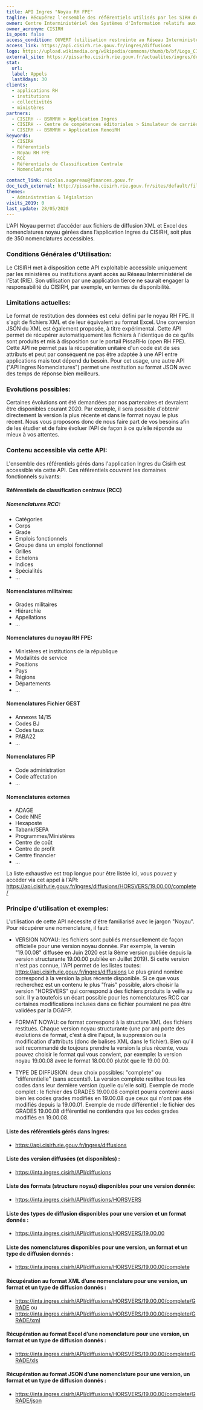 ```yaml
---
title: API Ingres "Noyau RH FPE"
tagline: Récupérez l'ensemble des référentiels utilisés par les SIRH de la Fonction Publique d'Etat au format "Noyau RH FPE"
owner: Centre Interministériel des Systèmes d'Information relatifs aux Ressources Humaines 
owner_acronym: CISIRH
is_open: false
access_condition: OUVERT (utilisation restreinte au Réseau Interministériel de l'Etat (RIE))
access_link: https://api.cisirh.rie.gouv.fr/ingres/diffusions
logo: https://upload.wikimedia.org/wikipedia/commons/thumb/b/bf/Logo_CISIRH.png/280px-Logo_CISIRH.png
external_site: https://pissarho.cisirh.rie.gouv.fr/actualites/ingres/deploiement-de-deux-api-sur-lapplication-ingres
stat:
  url: 
  label: Appels
  lastXdays: 30
clients:
  - applications RH
  - institutions
  - collectivités
  - ministères
partners:
  - CISIRH -- BSRMRH > Application Ingres
  - CISIRH -- Centre de compétences éditoriales > Simulateur de carrière 
  - CISIRH -- BSRMRH > Application RenoiRH
keywords:
  - CISIRH
  - Référentiels
  - Noyau RH FPE
  - RCC
  - Référentiels de Classification Centrale
  - Nomenclatures

contact_link: nicolas.augereau@finances.gouv.fr
doc_tech_external: http://pissarho.cisirh.rie.gouv.fr/sites/default/files/2019-10/INGRES-PIL-API%20Diffusions%20Ingres_%20%280_2%29_0.pptx
themes:
  - Administration & législation
visits_2019: 0
last_update: 28/05/2020                                 
---
```

L’API Noyau permet d’accéder aux fichiers de diffusion XML et Excel des nomenclatures noyau gérées dans l’application Ingres du CISIRH, soit plus de 350 nomenclatures accessibles.

                                                                                                                                                                      

### Conditions Générales d'Utilisation:

Le CISIRH met à disposition cette API exploitable accessible uniquement par les ministères ou institutions ayant accès au Réseau Interministériel de l'Etat (RIE).
Son utilisation par une application tierce ne saurait engager la responsabilité du CISIRH, par exemple, en termes de disponibilité.

### Limitations actuelles:
Le format de restitution des données est celui défini par le noyau RH FPE. Il s'agit de fichiers XML et de leur équivalent au format Excel.
Une conversion JSON du XML est également proposée, à titre expérimental. 
Cette API permet de récupérer automatiquement les fichiers à l'identique de ce qu'ils sont produits et mis à disposition sur le portail PissaRHo (open RH FPE).
Cette API ne permet pas la récupération unitaire d'un code est de ses attributs et peut par conséquent ne pas être adaptée à une API entre applications mais tout dépend du besoin.
Pour cet usage, une autre API ("API Ingres Nomenclatures") permet une restitution au format JSON avec des temps de réponse bien meilleurs.

### Evolutions possibles:
Certaines évolutions ont été demandées par nos partenaires et devraient être disponibles courant 2020.
Par exemple, il sera possible d'obtenir directement la version la plus récente et dans le format noyau le plus récent.
Nous vous proposons donc de nous faire part de vos besoins afin de les étudier et de faire évoluer l’API de façon à ce qu’elle réponde au mieux à vos attentes.

### Contenu accessible via cette API:

L'ensemble des référentiels gérés dans l'application Ingres du Cisirh est accessible via cette API.
Ces référentiels couvrent les domaines fonctionnels suivants:

#### Référentiels de classification centraux (RCC)

##### Nomenclatures RCC:
* Catégories
* Corps
* Grade
* Emplois fonctionnels
* Groupe dans un emploi fonctionnel
* Grilles
* Echelons
* Indices
* Spécialités
* ...

             
       
       
                      
                                   
         
          
         
               
     

#### Nomenclatures militaires:

* Grades militaires
* Hiérarchie
* Appellations
* ...

#### Nomenclatures du noyau RH FPE:
* Ministères et institutions de la république
* Modalités de service
* Positions
* Pays
* Régions
* Départements
* ...

                                               
                       
           
      
          
               
     

#### Nomenclatures Fichier GEST

* Annexes 14/15
* Codes BJ
* Codes taux
* PABA22
* ...

#### Nomenclatures FIP

* Code administration
* Code affectation
* ...

#### Nomenclatures externes
* ADAGE
* Code NNE
* Hexaposte
* Tabank/SEPA
* Programmes/Ministères
* Centre de coût
* Centre de profit
* Centre financier
* ...

       
          
           
             
                        
                 
                  
                  
     

La liste exhaustive est trop longue pour être listée ici, vous pouvez y accéder via cet appel à l'API:
https://api.cisirh.rie.gouv.fr/ingres/diffusions/HORSVERS/19.00.00/complete/ 

### Principe d'utilisation et exemples:
L'utilisation de cette API nécessite d'être familiarisé avec le jargon "Noyau".
Pour récupérer une nomenclature, il faut:

- VERSION NOYAU: les fichiers sont publiés mensuellement de façon officielle pour une version noyau donnée. Par exemple, la versin "19.00.08" diffusée en 
Juin 2020 est la 8ème version publiée depuis la version structurante 19.00.00 publiée en Juillet 2019). 
Si cette version n'est pas connue, l'API permet de les listes toutes: https://api.cisirh.rie.gouv.fr/ingres/diffusions 
Le plus grand nombre correspond à la version la plus récente disponible.
Si ce que vous recherchez est un contenu le plus "frais" possible, alors choisir la version "HORSVERS" qui correspond à des fichiers produits la veille au soir. Il y a toutefois un écart possible pour les nomenclatures RCC car certaines modifications incluses dans ce fichier pourraient ne pas être validées par la DGAFP.

- FORMAT NOYAU: ce format correspond à la structure XML des fichiers restitués. Chaque version noyau structurante (une par an) porte des évolutions de format, c'est à dire l'ajout, la suppression ou la modification d'attributs (donc de balises XML dans le fichier). Bien qu'il soit recommandé de toujours prendre la version la plus récente, vous pouvez choisir le format qui vous convient, par exemple: la version noyau 19.00.08 avec le format 18.00.00 plutôt que le 19.00.00.

- TYPE DE DIFFUSION: deux choix possibles: "complete" ou "differentielle" (sans accents!). La version complete restitue tous les codes dans leur dernière version (quelle qu'elle soit). 
Exemple de mode complet : le fichier des GRADES 19.00.08 complet pourra contenir aussi bien les codes grades modifiés en 19.00.08 que ceux qui n'ont pas été modifiés depuis la 19.00.01.
Exemple de mode différentiel : le fichier des GRADES 19.00.08 différentiel ne contiendra que les codes grades modifiés en 19.00.08.

#### Liste des référentiels gérés dans Ingres:
* https://api.cisirh.rie.gouv.fr/ingres/diffusions

#### Liste des version diffusées (et disponibles) : 
* https://inta.ingres.cisirh/API/diffusions 
 
#### Liste des formats (structure noyau) disponibles pour une version donnée:
* https://inta.ingres.cisirh/API/diffusions/HORSVERS
 
#### Liste des types de diffusion disponibles pour une version et un format donnés :
* https://inta.ingres.cisirh/API/diffusions/HORSVERS/19.00.00
 
#### Liste des nomenclatures disponibles pour une version, un format et un type de diffusion donnés :
* https://inta.ingres.cisirh/API/diffusions/HORSVERS/19.00.00/complete

#### Récupération au format XML d’une nomenclature pour une version, un format et un type de diffusion donnés :
* https://inta.ingres.cisirh/API/diffusions/HORSVERS/19.00.00/complete/GRADE
ou
* https://inta.ingres.cisirh/API/diffusions/HORSVERS/19.00.00/complete/GRADE/xml 

#### Récupération au format Excel d’une nomenclature pour une version, un format et un type de diffusion donnés :
* https://inta.ingres.cisirh/API/diffusions/HORSVERS/19.00.00/complete/GRADE/xls 

#### Récupération au format JSON d’une nomenclature pour une version, un format et un type de diffusion donnés :
* https://inta.ingres.cisirh/API/diffusions/HORSVERS/19.00.00/complete/GRADE/json
                                                                                                                                     
                                                                                                                                                          

                             

                              
                                                                                                                                                        
                                                                                                                                
                                                                                                                                

                              

                              
                                                                                                                                                        

                               

                                                                                                                                                      
                                                                                                                            
                                                                                                                                            
                                                                                                                                                        
